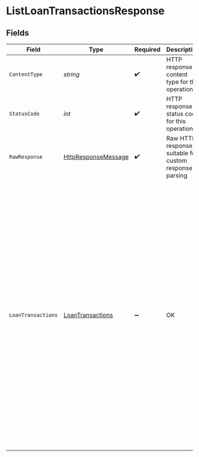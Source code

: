# ListLoanTransactionsResponse


## Fields

| Field                                                                                                                                                                                                                                                                                                                                                                                                                                                                                                                                                            | Type                                                                                                                                                                                                                                                                                                                                                                                                                                                                                                                                                             | Required                                                                                                                                                                                                                                                                                                                                                                                                                                                                                                                                                         | Description                                                                                                                                                                                                                                                                                                                                                                                                                                                                                                                                                      | Example                                                                                                                                                                                                                                                                                                                                                                                                                                                                                                                                                          |
| ---------------------------------------------------------------------------------------------------------------------------------------------------------------------------------------------------------------------------------------------------------------------------------------------------------------------------------------------------------------------------------------------------------------------------------------------------------------------------------------------------------------------------------------------------------------- | ---------------------------------------------------------------------------------------------------------------------------------------------------------------------------------------------------------------------------------------------------------------------------------------------------------------------------------------------------------------------------------------------------------------------------------------------------------------------------------------------------------------------------------------------------------------- | ---------------------------------------------------------------------------------------------------------------------------------------------------------------------------------------------------------------------------------------------------------------------------------------------------------------------------------------------------------------------------------------------------------------------------------------------------------------------------------------------------------------------------------------------------------------- | ---------------------------------------------------------------------------------------------------------------------------------------------------------------------------------------------------------------------------------------------------------------------------------------------------------------------------------------------------------------------------------------------------------------------------------------------------------------------------------------------------------------------------------------------------------------- | ---------------------------------------------------------------------------------------------------------------------------------------------------------------------------------------------------------------------------------------------------------------------------------------------------------------------------------------------------------------------------------------------------------------------------------------------------------------------------------------------------------------------------------------------------------------- |
| `ContentType`                                                                                                                                                                                                                                                                                                                                                                                                                                                                                                                                                    | *string*                                                                                                                                                                                                                                                                                                                                                                                                                                                                                                                                                         | :heavy_check_mark:                                                                                                                                                                                                                                                                                                                                                                                                                                                                                                                                               | HTTP response content type for this operation                                                                                                                                                                                                                                                                                                                                                                                                                                                                                                                    |                                                                                                                                                                                                                                                                                                                                                                                                                                                                                                                                                                  |
| `StatusCode`                                                                                                                                                                                                                                                                                                                                                                                                                                                                                                                                                     | *int*                                                                                                                                                                                                                                                                                                                                                                                                                                                                                                                                                            | :heavy_check_mark:                                                                                                                                                                                                                                                                                                                                                                                                                                                                                                                                               | HTTP response status code for this operation                                                                                                                                                                                                                                                                                                                                                                                                                                                                                                                     |                                                                                                                                                                                                                                                                                                                                                                                                                                                                                                                                                                  |
| `RawResponse`                                                                                                                                                                                                                                                                                                                                                                                                                                                                                                                                                    | [HttpResponseMessage](https://learn.microsoft.com/en-us/dotnet/api/system.net.http.httpresponsemessage?view=net-5.0)                                                                                                                                                                                                                                                                                                                                                                                                                                             | :heavy_check_mark:                                                                                                                                                                                                                                                                                                                                                                                                                                                                                                                                               | Raw HTTP response; suitable for custom response parsing                                                                                                                                                                                                                                                                                                                                                                                                                                                                                                          |                                                                                                                                                                                                                                                                                                                                                                                                                                                                                                                                                                  |
| `LoanTransactions`                                                                                                                                                                                                                                                                                                                                                                                                                                                                                                                                               | [LoanTransactions](../../Models/Components/LoanTransactions.md)                                                                                                                                                                                                                                                                                                                                                                                                                                                                                                  | :heavy_minus_sign:                                                                                                                                                                                                                                                                                                                                                                                                                                                                                                                                               | OK                                                                                                                                                                                                                                                                                                                                                                                                                                                                                                                                                               | {<br/>"reportInfo": {<br/>"pageNumber": 1,<br/>"pageSize": 1000,<br/>"totalResults": 1,<br/>"reportName": "AccountingLoanTransactions",<br/>"companyName": "Supermarket store",<br/>"generatedDate": "2022-10-23T00:00:00Z"<br/>},<br/>"reportItems": [<br/>{<br/>"loanRef": {<br/>"id": "332",<br/>"dataConnectionId": "ecd2d6be-5194-40a1-838f-5577a4881aaa",<br/>"type": "chartOfAccount"<br/>},<br/>"itemRef": {<br/>"id": "755488",<br/>"dataConnectionId": "ecd2d6be-5194-40a1-838f-5577a4881aaa",<br/>"type": "journalEntry"<br/>},<br/>"date": "2020-08-02",<br/>"amount": -455,<br/>"transactionType": "Repayment",<br/>"lender": "Barclays Bank"<br/>}<br/>]<br/>} |
